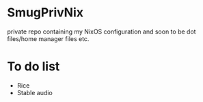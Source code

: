 # SmugPrivNix
private repo containing my NixOS configuration and soon to be dot files/home manager files etc.




# To do list
* Rice
* Stable audio
